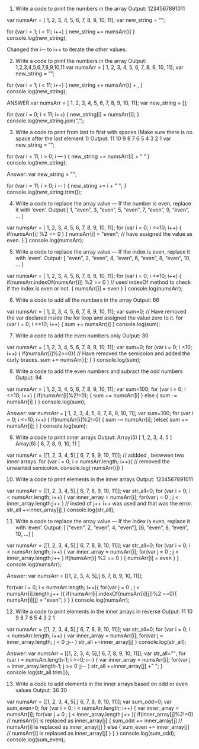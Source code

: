 1. Write a code to print the numbers in the array
Output: 1234567891011

var numsArr = [ 1, 2, 3, 4, 5, 6, 7, 8, 9, 10, 11];
var new_string = "";
 
for (var i = 1; i < 11; i++) {
 new_string += numsArr[i] 
}
console.log(new_string);

Changed the i-- to i++ to iterate the other values.

2. Write a code to print the numbers in the array
Output: 1,2,3,4,5,6,7,8,9,10,11
var numsArr = [ 1, 2, 3, 4, 5, 6, 7, 8, 9, 10, 11];
var new_string = “”;
 
for (var i = 1; i < 11; i++) {
 new_string += numsArr[i] + , 
}
console.log(new_string);

ANSWER
var numsArr = [ 1, 2, 3, 4, 5, 6, 7, 8, 9, 10, 11];
var new_string = [];
 
for (var i = 0; i < 11; i++) {
 new_string[i] = numsArr[i];
}
console.log(new_string.join(",");

3. Write a code to print from last to first with spaces (Make sure there is no space after the last element 1)
Output: 11 10 9 8 7 6 5 4 3 2 1
var new_string = “”;
 
for (var i = 11; i > 0; i — ) {
 new_string += numsArr[i] + “ “ 
}
console.log(new_string);

Answer: 
var new_string = "";
 
for (var i = 11; i > 0; i -- ) {
 new_string += i + " ";
}
console.log(new_string.trim());

4. Write a code to replace the array value — If the number is even, replace it with ‘even’.
Output:[ 1, “even”, 3, “even”, 5, “even”, 7, “even”, 9, “even”, … ]

var numsArr = [ 1, 2, 3, 4, 5, 6, 7, 8, 9, 10, 11];
for (var i = 0; i <=10; i++) {
 if(numsArr[i] %2 == 0 )
 {
 numsArr[i] = "even"; // have assigned the value as even.
 }
}
console.log(numsArr);

5. Write a code to replace the array value — If the index is even, replace it with ‘even’.
Output: [ “even”, 2, “even”, 4, “even”, 6, “even”, 8, “even”, 10, … ]

var numsArr = [ 1, 2, 3, 4, 5, 6, 7, 8, 9, 10, 11];
for (var i = 0; i <=10; i++) {
 if(numsArr.indexOf(numsArr[i]) %2 == 0 ) // used indexOf method to check if the index is even or not.
 {
 numsArr[i] = even
 }
}
console.log(numsArr);

6. Write a code to add all the numbers in the array
Output: 66

var numsArr = [ 1, 2, 3, 4, 5, 6, 7, 8, 9, 10, 11];
 var sum=0; // Have removed the var declared inside the for loop and assigned the value zero to it.
for (var i = 0; i <=10; i++) {
 sum += numsArr[i]
}
console.log(sum);

7. Write a code to add the even numbers only
Output: 30

var numsArr = [ 1, 2, 3, 4, 5, 6, 7, 8, 9, 10, 11];
var sum=0;
for (var i = 0; i <10; i++) {
 if(numsArr[i]%2==0){  // Have removed the semicolon and added the curly braces.
 sum += numsArr[i];
 }
}
console.log(sum);

8. Write a code to add the even numbers and subract the odd numbers
Output: 94

var numsArr = [ 1, 2, 3, 4, 5, 6, 7, 8, 9, 10, 11];
var sum=100;
for (var i = 0; i <=10; i++) {
 if(numsArr[i]%2!=0);
 {
 sum += numsArr[i]
 }
 else
 {
 sum -= numsArr[i]
 }
}
console.log(sum);

Answer: 
var numsArr = [ 1, 2, 3, 4, 5, 6, 7, 8, 9, 10, 11];
var sum=100;
for (var i = 0; i <=10; i++) {
 if(numsArr[i]%2!=0)
 {
 sum -= numsArr[i];
 }else{
  sum += numsArr[i];
 } 
}
console.log(sum);

9. Write a code to print inner arrays
Output:
Array(5) [ 1, 2, 3, 4, 5 ]
Array(6) [ 6, 7, 8, 9, 10, 11 ]

var numsArr = [[1, 2, 3, 4, 5],[ 6, 7, 8, 9, 10, 11]]; // addded , betwwen two inner arrays.
for (var i = 0; i < numsArr.length; i++){ // removed the unwanted semicolon.
 console.log( numsArr[i])
}

10. Write a code to print elements in the inner arrays
Output: 1234567891011

var numsArr = [[1, 2, 3, 4, 5],[ 6, 7, 8, 9, 10, 11]];
var str_all=0;
for (var i = 0; i < numsArr.length; i++) {
 var inner_array = numsArr[i];
 for(var j = 0 ; j < inner_array.length;j++ ) // insted of j++ i++ was used and that was the error.
     str_all +=inner_array[j]
}
console.log(str_all);

11. Write a code to replace the array value — If the index is even, replace it with ‘even’.
Output: [ [“even”, 2, “even”, 4, “even”], [6, “even”, 8, “even”, 10, …] ]

var numsArr = [[1, 2, 3, 4, 5],[ 6, 7, 8, 9, 10, 11]];
var str_all=0;
for (var i = 0; i < numsArr.length; i++) {
 var inner_array = numsArr[i];
 for(var j = 0 ; j < inner_array.length;i++ )
      if(numsArr[i] %2 == 0 )
      {
         numsArr[i] = even
       }
}
console.log(numsArr);

Answer: 
var numsArr = [[1, 2, 3, 4, 5],[ 6, 7, 8, 9, 10, 11]];

for(var i = 0; i < numsArr.length; i++){
  for(var j = 0 ; j < numsArr[i].length;j++ ){
    if(numsArr[i].indexOf(numsArr[i][j])%2 ==0){
      numsArr[i][j] = "even";
    }
  }
}
console.log(numsArr);

12. Write a code to print elements in the inner arrays in reverse
Output: 11 10 9 8 7 6 5 4 3 2 1

var numsArr = [[1, 2, 3, 4, 5],[ 6, 7, 8, 9, 10, 11]];
var str_all=0;
for (var i = 0; i < numsArr.length; i++) {
 var inner_array = numsArr[i];
 for(var j = inner_array.length; j < 0 ;j-- )
     str_all +=inner_array[j]
}
console.log(str_all);

Answer:
var numsArr = [[1, 2, 3, 4, 5],[ 6, 7, 8, 9, 10, 11]];
var str_all="";
for (var i =  numsArr.length-1; i >=0; i--) {
 var inner_array = numsArr[i];
 for(var j = inner_array.length-1; j >= 0 ;j-- )
     str_all +=inner_array[j] +" ";
}
console.log(str_all.trim());

13. Write a code to add elements in the inner arrays based on odd or even values
Output:
36
30

var numsArr = [[1, 2, 3, 4, 5],[ 6, 7, 8, 9, 10, 11]];
var sum_odd=0;
var sum_even=0;
for (var i = 0; i < numsArr.length; i++) {
 var inner_array = numsArr[i];
 for(var j = 0 ; j < inner_array.length;j++ ){
 if(inner_array[j]%2!=0) //   numsArr[i] is replaced as inner_array[j]
 {
 sum_odd += inner_array[j] // numsArr[i] is replaced as inner_array[j]
 }
 else
 {
 sum_even += inner_array[j] // numsArr[i] is replaced as inner_array[j]
 }
}
}
console.log(sum_odd);
console.log(sum_even);
